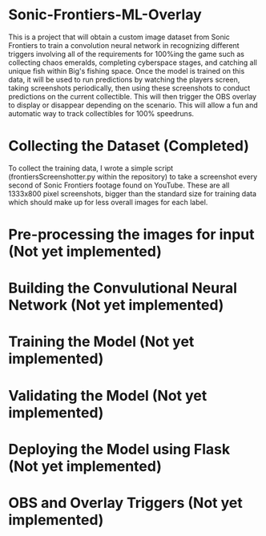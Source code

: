 # Sonic-Frontiers-ML-Overlay
This is a project that will obtain a custom image dataset from Sonic Frontiers to train a convolution neural network in recognizing different triggers involving all of the requirements for 100%ing the game such as collecting chaos emeralds, completing cyberspace stages, and catching all unique fish within Big's fishing space. Once the model is trained on this data, it will be used to run predictions by watching the players screen, taking screenshots periodically, then using these screenshots to conduct predictions on the current collectible. This will then trigger the OBS overlay to display or disappear depending on the scenario. This will allow a fun and automatic way to track collectibles for 100% speedruns. 

# Collecting the Dataset (Completed)
To collect the training data, I wrote a simple script (frontiersScreenshotter.py within the repository) to take a screenshot every second of Sonic Frontiers footage found on YouTube. These are all 1333x800 pixel screenshots, bigger than the standard size for training data which should make up for less overall images for each label. 

# Pre-processing the images for input (Not yet implemented)

# Building the Convulutional Neural Network (Not yet implemented)

# Training the Model (Not yet implemented)

# Validating the Model (Not yet implemented)

# Deploying the Model using Flask (Not yet implemented)

# OBS and Overlay Triggers (Not yet implemented)